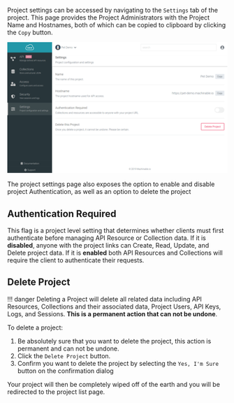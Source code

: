 Project settings can be accessed by navigating to the `Settings` tab of the project. This page provides the Project Administrators with the Project Name and Hostnames, both of which can be copied to clipboard by clicking the `Copy` button.

![project settings](../images/project_settings.png "Project Settings")

The project settings page also exposes the option to enable and disable project Authentication, as well as an option to delete the project

## Authentication Required

This flag is a project level setting that determines whether clients must first authenticate before managing API Resource or Collection data. If it is **disabled**, anyone with the project links can Create, Read, Update, and Delete project data. If it is **enabled** both API Resources and Collections will require the client to authenticate their requests.

## Delete Project

!!! danger
    Deleting a Project will delete all related data including API Resources, Collections and their associated data, Project Users, API Keys, Logs, and Sessions. **This is a permanent action that can not be undone**.

To delete a project:

1. Be absolutely sure that you want to delete the project, this action is permanent and can not be undone.
2. Click the `Delete Project` button.
3. Confirm you want to delete the project by selecting the `Yes, I'm Sure` button on the confirmation dialog

Your project will then be completely wiped off of the earth and you will be redirected to the project list page.

<br/>
